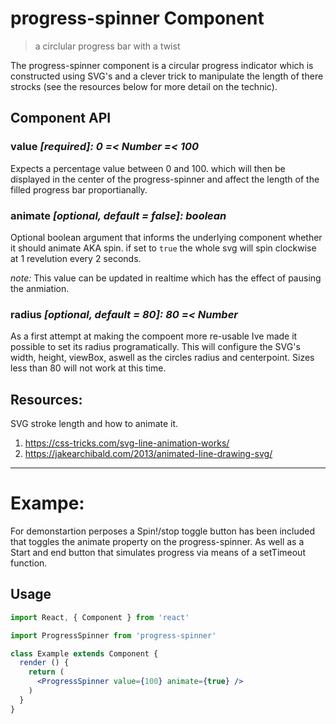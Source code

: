 # progress-spinner Component

> a circlular progress bar with a twist


The progress-spinner component is a circular progress indicator which is 
constructed using SVG's and a clever trick to manipulate the length of 
there strocks (see the resources below for more detail on the technic).

## Component API
### **value** _[required]: 0 =< Number =< 100_
Expects a percentage value between 0 and 100. which will then be displayed in 
the center of the progress-spinner and affect the length of the filled progress 
bar proportianally.

### **animate** _[optional, default = false]: boolean_
Optional boolean argument that informs the underlying component whether it 
should animate AKA spin. if set to `true` the whole svg will spin clockwise at
1 revelution every 2 seconds. 

_note:_ This value can be updated in realtime which has the effect of pausing 
the anmiation.

### **radius** _[optional, default = 80]: 80 =< Number_
As a first attempt at making the compoent more re-usable Ive made it possible to set its radius programatically. This will configure the SVG's width, height, 
viewBox, aswell as the circles radius and centerpoint.
Sizes less than 80 will not work at this time.

## Resources:
SVG stroke length and how to animate it.
1) https://css-tricks.com/svg-line-animation-works/
2) https://jakearchibald.com/2013/animated-line-drawing-svg/


---
# Exampe:
For demonstartion perposes a Spin!/stop toggle button has been included that 
toggles the animate property on the progress-spinner. As well as a Start and end button that simulates progress via means of a setTimeout function.



## Usage

```jsx
import React, { Component } from 'react'

import ProgressSpinner from 'progress-spinner'

class Example extends Component {
  render () {
    return (
      <ProgressSpinner value={100} animate={true} />
    )
  }
}
```

